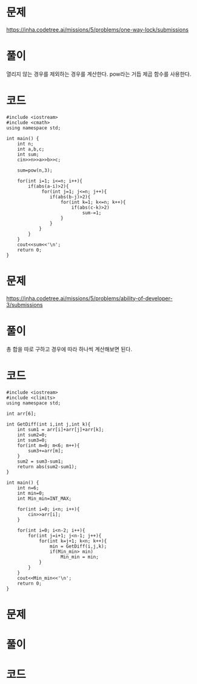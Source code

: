 # 문제
https://inha.codetree.ai/missions/5/problems/one-way-lock/submissions
# 풀이
열리지 않는 경우를 제외하는 경우를 계산한다.  pow라는 거듭 제곱 함수를 사용한다.
# 코드
```
#include <iostream>
#include <cmath>
using namespace std;

int main() {
    int n;
    int a,b,c;
    int sum;
    cin>>n>>a>>b>>c;

    sum=pow(n,3);

    for(int i=1; i<=n; i++){
        if(abs(a-i)>2){
             for(int j=1; j<=n; j++){
                if(abs(b-j)>2){
                    for(int k=1; k<=n; k++){
                        if(abs(c-k)>2)
                            sum-=1;
                    }
                }
            }
        }
    }
    cout<<sum<<'\n';
    return 0;
}
```

# 문제
https://inha.codetree.ai/missions/5/problems/ability-of-developer-3/submissions
# 풀이
총 합을 따로 구하고 경우에 따라 하나씩 계산해보면 된다.
# 코드
```
#include <iostream>
#include <climits>
using namespace std;

int arr[6];

int GetDiff(int i,int j,int k){
    int sum1 = arr[i]+arr[j]+arr[k];
    int sum2=0;
    int sum3=0;
    for(int m=0; m<6; m++){
        sum3+=arr[m];
    }
    sum2 = sum3-sum1;
    return abs(sum2-sum1);
}

int main() {
    int n=6;
    int min=0;
    int Min_min=INT_MAX;

    for(int i=0; i<n; i++){
        cin>>arr[i];
    }
    
    for(int i=0; i<n-2; i++){
        for(int j=i+1; j<n-1; j++){
            for(int k=j+1; k<n; k++){
                min = GetDiff(i,j,k);
                if(Min_min> min)
                    Min_min = min;
            }
        }
    }
    cout<<Min_min<<'\n';
    return 0;
}
```

# 문제

# 풀이

# 코드
```

```
